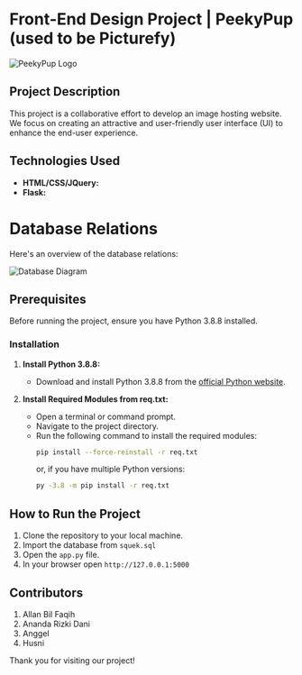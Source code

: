 # Front-End Design Project | PeekyPup (used to be Picturefy)
![PeekyPup Logo](https://i.imgur.com/ufQVWCV.png)

## Project Description
This project is a collaborative effort to develop an image hosting website. We focus on creating an attractive and user-friendly user interface (UI) to enhance the end-user experience.

## Technologies Used
- **HTML/CSS/JQuery:**
- **Flask:**

# Database Relations
Here's an overview of the database relations:

![Database Diagram](https://i.imgur.com/fjVS2sS.png)

## Prerequisites
Before running the project, ensure you have Python 3.8.8 installed.

### Installation
1. **Install Python 3.8.8:**
   - Download and install Python 3.8.8 from the [official Python website](https://www.python.org/downloads/release).

2. **Install Required Modules from req.txt:**
   - Open a terminal or command prompt.
   - Navigate to the project directory.
   - Run the following command to install the required modules:
     ```bash
     pip install --force-reinstall -r req.txt
     ```
     or, if you have multiple Python versions:
     ```bash
     py -3.8 -m pip install -r req.txt
     ```

## How to Run the Project
1. Clone the repository to your local machine.
2. Import the database from `squek.sql`
3. Open the `app.py` file.
4. In your browser open `http://127.0.0.1:5000`

## Contributors
1. Allan Bil Faqih
2. Ananda Rizki Dani
3. Anggel
4. Husni

Thank you for visiting our project!
